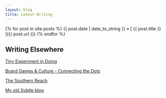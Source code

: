 ```yaml
---
layout: blog
title: Latest Writing
---
```


{% for post in site.posts %}
{{ post.date | date_to_string }} &raquo; [ {{ post.title }} ]({{ post.url }})
{% endfor %}

## Writing Elsewhere

[Tiny Experiment in Doing](https://medium.com/fiercely-curious/tiny-experiments-in-doing-916768ff6e14)

[Board Games & Culture - Connecting the Dots](https://medium.com/7-books-lists-of-books/board-games-culture-connecting-the-dots-95d7d6f33bba)

[The Southern Reach](https://medium.com/7-books-lists-of-books/the-southern-reach-d04cd967bffb)

[My old Svbtle blog](http://tomcritchlow.svbtle.com/)
